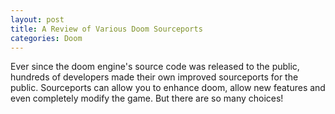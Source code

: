 ```yaml
---
layout: post
title: A Review of Various Doom Sourceports
categories: Doom
---
```

Ever since the doom engine's source code was released to the public, hundreds of developers made their own improved sourceports for the public. Sourceports can allow you to enhance doom, allow new features and even completely modify the game. But there are so many choices!
<!--stackedit_data:
eyJoaXN0b3J5IjpbLTIxMTk3NzEyNjksOTU0NDQwOTcwXX0=
-->